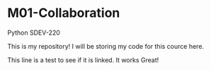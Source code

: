 # M01-Collaboration
Python SDEV-220

This is my repository!
I will be storing my code for this cource here.

This line is a test to see if it is linked. It works Great!